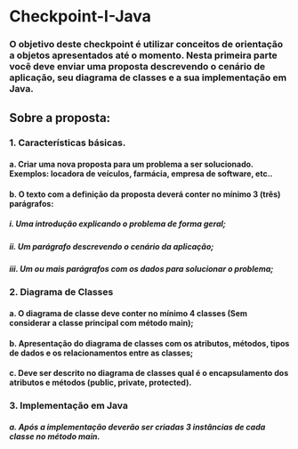 # Checkpoint-I-Java

### O objetivo deste checkpoint é utilizar conceitos de orientação a objetos apresentados até o momento. Nesta primeira parte você deve enviar uma proposta descrevendo o cenário de aplicação, seu diagrama de classes e a sua implementação em Java.

## Sobre a proposta: 

### 1. Características básicas.  
#### a. Criar uma nova proposta para um problema a ser solucionado. Exemplos: locadora de veículos, farmácia, empresa de software, etc..  
#### b. O texto com a definição da proposta deverá conter no mínimo 3 (três) parágrafos: 
   ##### i. Uma introdução explicando o problema de forma geral;
   ##### ii. Um parágrafo descrevendo o cenário da aplicação;
   ##### iii. Um ou mais parágrafos com os dados para solucionar o problema;

### 2. Diagrama de Classes
#### a. O diagrama de classe deve conter no mínimo 4 classes (Sem considerar a classe principal com método main); 
#### b. Apresentação do diagrama de classes com os atributos, métodos, tipos de dados e os relacionamentos entre as classes;
#### c. Deve ser descrito no diagrama de classes qual é o encapsulamento dos atributos e métodos (public, private, protected).

### 3. Implementação em Java
  ##### a. Após a implementação deverão ser criadas 3 instâncias de cada classe no método main.
